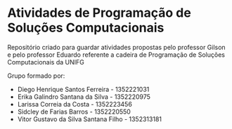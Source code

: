 # Atividades de Programação de Soluções Computacionais
Repositório criado para guardar atividades propostas pelo professor Gilson e pelo professor Eduardo referente a cadeira de Programação de Soluções Computacionais da UNIFG

Grupo formado por: 
- Diego Henrique Santos Ferreira - 1352221031
- Erika Galindro Santana da Silva - 1352220975
- Larissa Correia da Costa - 1352223456
- Sidcley de Farias Barros - 1352220550
- Vitor Gustavo da Silva Santana Filho - 1352313181
